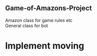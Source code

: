 ## Game-of-Amazons-Project

Amazon class for game rules etc  
General class for bot  
# Implement moving  
